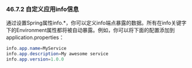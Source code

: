 ### 46.7.2 自定义应用info信息

通过设置Spring属性info.*，你可以定义info端点暴露的数据。所有在info关键字下的Environment属性都将被自动暴露。例如，你可以将下面的配置添加到application.properties：
```java
info.app.name=MyService
info.app.description=My awesome service
info.app.version=1.0.0
```
